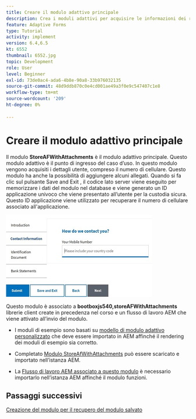 ```yaml
---
title: Creare il modulo adattivo principale
description: Crea i moduli adattivi per acquisire le informazioni dei richiedenti e il modulo adattivo per recuperare il modulo adattivo salvato
feature: Adaptive Forms
type: Tutorial
activity: implement
version: 6.4,6.5
kt: 6552
thumbnail: 6552.jpg
topic: Development
role: User
level: Beginner
exl-id: 73de0ac4-ada6-4b8e-90a8-33b976032135
source-git-commit: 48d9ddb870c0e4cd001ae49a3f0e9c547407c1e8
workflow-type: tm+mt
source-wordcount: '209'
ht-degree: 0%

---
```


# Creare il modulo adattivo principale

Il modulo **StoreAFWithAttachments** è il modulo adattivo principale. Questo modulo adattivo è il punto di ingresso del caso d’uso. In questo modulo vengono acquisiti i dettagli utente, compreso il numero di cellulare. Questo modulo ha anche la possibilità di aggiungere alcuni allegati. Quando si fa clic sul pulsante Save and Exit , il codice lato server viene eseguito per memorizzare i dati del modulo nel database e viene generato un ID applicazione univoco che viene presentato all’utente per la custodia sicura. Questo ID applicazione viene utilizzato per recuperare il numero di cellulare associato all&#39;applicazione.

![modulo di applicazione principale](assets/6552.JPG)

Questo modulo è associato a **bootboxjs540,storeAFWithAttachments** librerie client create in precedenza nel corso e un flusso di lavoro AEM che viene attivato all’invio del modulo.


* I moduli di esempio sono basati su [modello di modulo adattivo personalizzato](assets/custom-template-with-page-component.zip) che deve essere importato in AEM affinché il rendering dei moduli di esempio sia corretto.

* Completato [Modulo StoreAfWithAttachments](assets/store-af-with-attachments-form.zip) può essere scaricato e importato nell’istanza AEM.

* La [Flusso di lavoro AEM associato a questo modulo](assets/workflow-model-store-af-with-attachments.zip) è necessario importarlo nell’istanza AEM affinché il modulo funzioni.


## Passaggi successivi

[Creazione del modulo per il recupero del modulo salvato](./retrieve-saved-form.md)